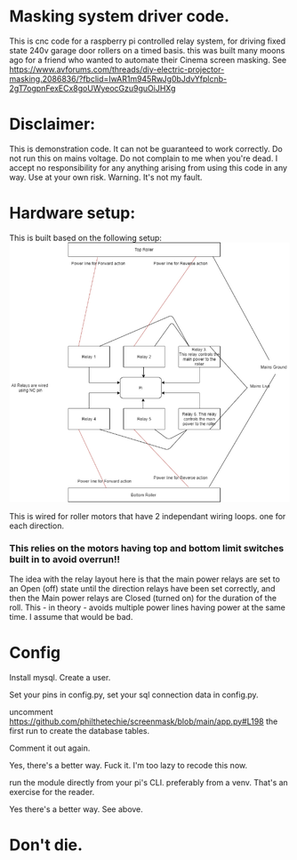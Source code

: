 # Masking system driver code.
This is cnc code for a raspberry pi controlled relay system, for driving fixed state 240v garage door rollers on a timed basis. this was built many moons ago for a friend who wanted to automate their Cinema screen masking. See https://www.avforums.com/threads/diy-electric-projector-masking.2086836/?fbclid=IwAR1m945RwJg0bJdvYfplcnb-2gT7ogpnFexECx8goUWyeocGzu9guOiJHXg


# Disclaimer:
This is demonstration code. It can not be guaranteed to work correctly. Do not run this on mains voltage. Do not complain to me when you're dead. I accept no responsibility for any anything arising from using this code in any way.  Use at your own risk. Warning. It's not my fault. 



# Hardware setup:
This is built based on  the following setup:
![Wiring](https://github.com/philthetechie/screenmask/blob/main/diagram.png?raw=true)


This is wired for roller motors that have 2 independant wiring loops. one for each direction. 

### This relies on the motors having top and bottom limit switches built in to avoid overrun!!

The idea with the relay layout here is that the main power relays are set to an Open (off) state until the direction relays have been set correctly, and then the Main power relays are Closed (turned on) for the duration of the roll. This - in theory - avoids multiple power lines having power at the same time. I assume that would be bad. 


# Config
Install mysql. Create a user.

Set your pins in config.py, set your sql connection data in config.py.

uncomment https://github.com/philthetechie/screenmask/blob/main/app.py#L198 the first run to create the database tables. 

Comment it out again. 

Yes, there's a better way. Fuck it. I'm too lazy to recode this now. 

run the module directly from your pi's CLI. preferably from a venv. That's an exercise for the reader.

Yes there's a better way. See above.

# Don't die.
